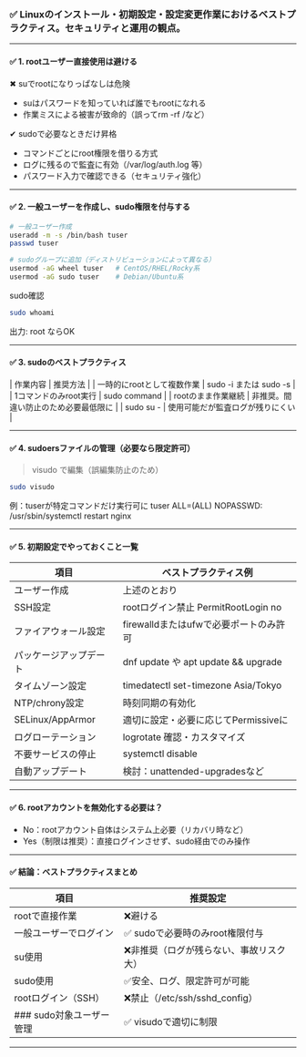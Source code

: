 ### ✅ Linuxのインストール・初期設定・設定変更作業におけるベストプラクティス。セキュリティと運用の観点。

---

#### ✅ 1. rootユーザー直接使用は避ける
✖ suでrootになりっぱなしは危険
- suはパスワードを知っていれば誰でもrootになれる
- 作業ミスによる被害が致命的（誤ってrm -rf /など）

✔ sudoで必要なときだけ昇格
- コマンドごとにroot権限を借りる方式
- ログに残るので監査に有効（/var/log/auth.log 等）
- パスワード入力で確認できる（セキュリティ強化）

---

#### ✅ 2. 一般ユーザーを作成し、sudo権限を付与する
```bash
# 一般ユーザー作成
useradd -m -s /bin/bash tuser
passwd tuser
```
```bash
# sudoグループに追加（ディストリビューションによって異なる）
usermod -aG wheel tuser   # CentOS/RHEL/Rocky系
usermod -aG sudo tuser    # Debian/Ubuntu系
```
sudo確認
```bash
sudo whoami
```
出力: root ならOK

---

#### ✅ 3. sudoのベストプラクティス
| 作業内容 | 推奨方法 |
| 一時的にrootとして複数作業 | sudo -i または sudo -s |
| 1コマンドのみroot実行 | sudo command |
| rootのまま作業継続 |	非推奨。間違い防止のため必要最低限に |
| sudo su - |	使用可能だが監査ログが残りにくい |

---

#### ✅ 4. sudoersファイルの管理（必要なら限定許可）
> visudo で編集（誤編集防止のため）
```bash
sudo visudo
```
例：tuserが特定コマンドだけ実行可に
tuser ALL=(ALL) NOPASSWD: /usr/sbin/systemctl restart nginx

---

#### ✅ 5. 初期設定でやっておくこと一覧
| 項目 | ベストプラクティス例 |
|-------|-------|
| ユーザー作成|	上述のとおり|
| SSH設定 | rootログイン禁止 PermitRootLogin no |
| ファイアウォール設定 | firewalldまたはufwで必要ポートのみ許可 |
| パッケージアップデート | dnf update や apt update && upgrade |
| タイムゾーン設定 | timedatectl set-timezone Asia/Tokyo |
| NTP/chrony設定 | 時刻同期の有効化 |
| SELinux/AppArmor | 適切に設定・必要に応じてPermissiveに |
| ログローテーション | logrotate 確認・カスタマイズ |
| 不要サービスの停止 | systemctl disable <service> |
| 自動アップデート | 検討：unattended-upgradesなど |

---

#### ✅ 6. rootアカウントを無効化する必要は？
- No：rootアカウント自体はシステム上必要（リカバリ時など）
- Yes（制限は推奨）：直接ログインさせず、sudo経由でのみ操作

---

#### ✅ 結論：ベストプラクティスまとめ
| 項目 | 推奨設定 |
| ------- | ------- |
| rootで直接作業 | ❌避ける |
| 一般ユーザーでログイン | ✅ sudoで必要時のみroot権限付与 |
| su使用 | ❌非推奨（ログが残らない、事故リスク大） |
| sudo使用 | ✅安全、ログ、限定許可が可能 |
| rootログイン（SSH） | ❌禁止（/etc/ssh/sshd_config） |
| ### sudo対象ユーザー管理 | ✅ visudoで適切に制限 |

---
